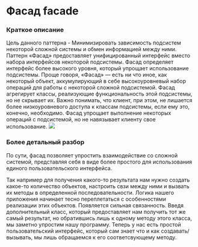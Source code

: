 # Фасад facade
### Краткое описание
Цель данного паттерна - Минимизировать зависимость подсистем некоторой сложной системы и обмен информацией между ними.
Паттерн «Фасад» предоставляет унифицированный интерфейс вместо набора интерфейсов некоторой подсистемы.
Фасад определяет интерфейс более высокого уровня, который упрощает использование подсистемы.
Проще говоря, «Фасад» — есть ни что иное, как некоторый объект, аккумулирующий в себе высокоуровневый
набор операций для работы с некоторой сложной подсистемой.
Фасад агрегирует классы, реализующие функциональность этой подсистемы, но не скрывает их.
Важно понимать, что клиент, при этом, не лишается более низкоуровневого доступа к классам подсистемы,
если ему это, конечно, необходимо.
Фасад упрощает выполнение некоторых операций с подсистемой, но не навязывает клиенту свое использование.
![](https://habrastorage.org/r/w1560/getpro/habr/post_images/049/2df/3bf/0492df3bf1fc55c520276c618815298a.jpg)

### Более детальный разбор
По сути, фасад позволяет упростить взаимодействие со сложной системой, представляя себя в виде более
простого для использования единого пользовательского интерфейса.

Так например для получения какого-то результата нам нужно создать какое-то количество объектов, настроить свзи между ними и вызвать их методы в определенной последовательности. Логика нашего приложения начинает тесно
переплетаться с особенностями реализации этих объектов. Появляется сильная связанность. Введя дополнительный класс, который предоставляет нам получить тот же самый результат, но обратившись лишь к одному методу этого класса, мы заметно упростим нашу программу. Теперь у нас есть простой пользовательский интерфейс, который сам знает что и как создавать/ вызывать, мы лишь обращаемся к его соответсвующему методу. 


